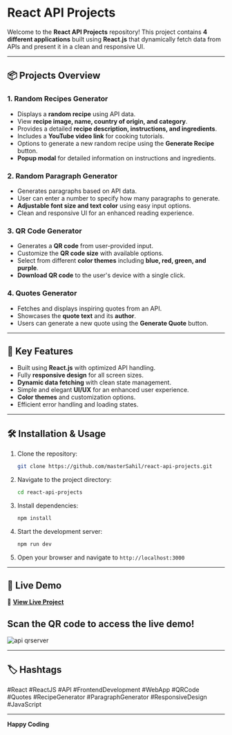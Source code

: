 # React API Projects

Welcome to the **React API Projects** repository! This project contains **4 different applications** built using **React.js** that dynamically fetch data from APIs and present it in a clean and responsive UI.

---

## 📦 Projects Overview

### 1. **Random Recipes Generator**

- Displays a **random recipe** using API data.
- View **recipe image, name, country of origin, and category**.
- Provides a detailed **recipe description, instructions, and ingredients**.
- Includes a **YouTube video link** for cooking tutorials.
- Options to generate a new random recipe using the **Generate Recipe** button.
- **Popup modal** for detailed information on instructions and ingredients.

### 2. **Random Paragraph Generator**

- Generates paragraphs based on API data.
- User can enter a number to specify how many paragraphs to generate.
- **Adjustable font size and text color** using easy input options.
- Clean and responsive UI for an enhanced reading experience.

### 3. **QR Code Generator**

- Generates a **QR code** from user-provided input.
- Customize the **QR code size** with available options.
- Select from different **color themes** including **blue, red, green, and purple**.
- **Download QR code** to the user's device with a single click.

### 4. **Quotes Generator**

- Fetches and displays inspiring quotes from an API.
- Showcases the **quote text** and its **author**.
- Users can generate a new quote using the **Generate Quote** button.

---

## 🌟 Key Features

- Built using **React.js** with optimized API handling.
- Fully **responsive design** for all screen sizes.
- **Dynamic data fetching** with clean state management.
- Simple and elegant **UI/UX** for an enhanced user experience.
- **Color themes** and customization options.
- Efficient error handling and loading states.

---

## 🛠️ Installation & Usage

1. Clone the repository:
   ```bash
   git clone https://github.com/masterSahil/react-api-projects.git
   ```
2. Navigate to the project directory:
   ```bash
   cd react-api-projects
   ```
3. Install dependencies:
   ```bash
   npm install
   ```
4. Start the development server:
   ```bash
   npm run dev
   ```
5. Open your browser and navigate to `http://localhost:3000`

---


## 🚀 Live Demo

🔗 **[View Live Project](https://react-api-mu-ten.vercel.app/)**


## Scan the QR code to access the live demo!
![api qrserver](https://github.com/user-attachments/assets/17559a4f-d7e0-42d7-ba22-7cb66e95ed93)


---

## 🏷️ Hashtags

\#React #ReactJS #API #FrontendDevelopment #WebApp #QRCode #Quotes #RecipeGenerator #ParagraphGenerator #ResponsiveDesign #JavaScript

---

**Happy Coding**
